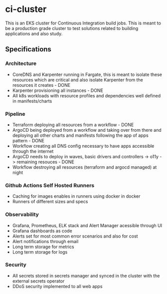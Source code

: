 # ci-cluster

This is an EKS cluster for Continuous Integration build jobs. This is meant to be a production grade cluster to test solutions related to building applications and also study.

## Specifications

### Architecture
- CoreDNS and Karpenter running in Fargate, this is meant to isolate these resources which are critical and also isolate Karpenter from the resources it creates - DONE
- Karpenter provisioning all instances - DONE
- All k8s workloads with resource profiles and dependencies well defined in manifests/charts

### Pipeline
- Terraform deploying all resources from a workflow - DONE
- ArgoCD being deployed from a workflow and taking over from there and deploying all other charts and manifests following the app of apps pattern - DONE
- Workflow creating all DNS config necessary to have apps accessible through the internet
- ArgoCD needs to deploy in waves, basic drivers and controllers -> o11y -> remaining resouces - DONE
- Workflow destroying all resources (terraform and argocd managed) at night

### Github Actions Self Hosted Runners
- Caching for images enables in runners using docker in docker
- Runners of different sizes and specs

### Observability
- Grafana, Prometheus, ELK stack and Alert Manager acessible through UI
- Grafana dashboards as code
- Alerts set for most common error scenarios and also for cost
- Alert notifications through email
- Long term storage for metrics
- Long term storage for logs

### Security
- All secrets stored in secrets manager and synced in the cluster with the external secrets operator
- DDoS security implemented to all web apps

